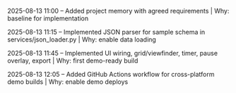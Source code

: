 2025-08-13 11:00 – Added project memory with agreed requirements | Why: baseline for implementation

2025-08-13 11:15 – Implemented JSON parser for sample schema in services/json_loader.py | Why: enable data loading

2025-08-13 11:45 – Implemented UI wiring, grid/viewfinder, timer, pause overlay, export | Why: first demo-ready build

2025-08-13 12:05 – Added GitHub Actions workflow for cross-platform demo builds | Why: enable demo deploys
